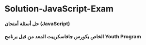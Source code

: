 # Solution-JavaScript-Exam

### حل أسئلة أمتحان (JavaScript)  
### الخاص بكورس جافاسكريبت المعد من قبل برنامج Youth Program 
